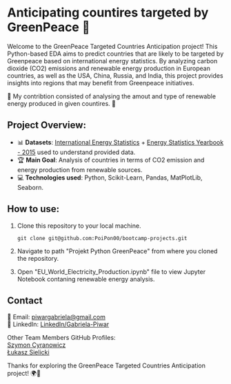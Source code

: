 #  **Anticipating countires targeted by GreenPeace** 🌳

Welcome to the GreenPeace Targeted Countries Anticipation project! This Python-based EDA aims to predict countries that are likely to be targeted by Greenpeace based on international energy statistics. By analyzing carbon dioxide (CO2) emissions and renewable energy production in European countries, as well as the USA, China, Russia, and India, this project provides insights into regions that may benefit from Greenpeace initiatives.

🌱 My contribtion consisted of analysing the amout and type of renewable energy produced in given countires. 🌱

## **Project Overview:**

- 📊 **Datasets**: [International Energy Statistics](https://www.kaggle.com/datasets/unitednations/international-energy-statstics?resource=download&select=all_energy_statistics.csv) + [Energy Statistics Yearbook - 2015](https://unstats.un.org/unsd/energystats/pubs/yearbook/documents/2015eyb.pdf) used to understand provided data.
- 🏆 **Main Goal**: Analysis of countries in terms of CO2 emission and energy production from renewable sources. 
- 💻 **Technologies used**: Python, Scikit-Learn, Pandas, MatPlotLib, Seaborn.


## **How to use:**
   
1. Clone this repository to your local machine.

       git clone git@github.com:PoiPon00/bootcamp-projects.git
   
2. Navigate to path "Projekt Python GreenPeace" from where you cloned the repository.
   
3. Open "EU_World_Electricity_Production.ipynb" file to view Jupyter Notebook contaning renewable energy analysis.
    

## **Contact**
📧 Email: piwargabriela@gmail.com <br>
🔗 LinkedIn: [LinkedIn/Gabriela-Piwar](https://www.linkedin.com/in/gabriela-piwar)

Other Team Members GitHub Profiles: <br> [Szymon Cyranowicz](https://github.com/szymoncyranowicz)<br>[Łukasz Sielicki](https://github.com/2023SIL)

Thanks for exploring the GreenPeace Targeted Countries Anticipation project! 🌍🌱
